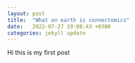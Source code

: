 ```yaml
---
layout: post
title:  "What on earth is connectomics"
date:   2022-07-27 19:08:43 +0300
categories: jekyll update
---
```

Hi this is my first post 

